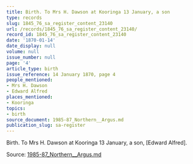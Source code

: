 ```yaml
---
title: Birth. To Mrs H. Dawson at Kooringa 13 January, a son
type: records
slug: 1845_76_sa_register_content_23140
url: /records/1845_76_sa_register_content_23140/
record_id: 1845_76_sa_register_content_23140
date: '1870-01-14'
date_display: null
volume: null
issue_number: null
page: '4'
article_type: birth
issue_reference: 14 January 1870, page 4
people_mentioned:
- Mrs H. Dawson
- Edward Alfred
places_mentioned:
- Kooringa
topics:
- birth
source_document: 1985-87_Northern__Argus.md
publication_slug: sa-register
---
```


Birth.  To Mrs H. Dawson at Kooringa 13 January, a son, [Edward Alfred].

Source: [1985-87_Northern__Argus.md](/downloads/markdown/1985-87_Northern__Argus.md)

